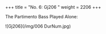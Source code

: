 +++
title = "No. 6: Gj206 "
weight = 2206
+++

The Partimento Bass Played Alone:

![Gj206](/img/006 DurNum.jpg)

